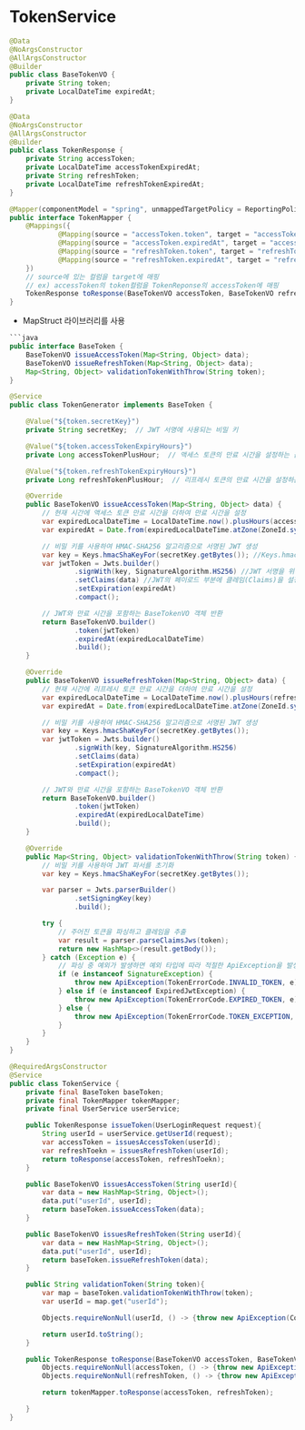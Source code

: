 # TokenService

```java
@Data
@NoArgsConstructor
@AllArgsConstructor
@Builder
public class BaseTokenVO {
    private String token;
    private LocalDateTime expiredAt;
}
```

```java
@Data
@NoArgsConstructor
@AllArgsConstructor
@Builder
public class TokenResponse {
    private String accessToken;
    private LocalDateTime accessTokenExpiredAt;
    private String refreshToken;
    private LocalDateTime refreshTokenExpiredAt;
}
```

```java
@Mapper(componentModel = "spring", unmappedTargetPolicy = ReportingPolicy.IGNORE)
public interface TokenMapper {
    @Mappings({
            @Mapping(source = "accessToken.token", target = "accessToken"),
            @Mapping(source = "accessToken.expiredAt", target = "accessTokenExpiredAt"),
            @Mapping(source = "refreshToken.token", target = "refreshToken"),
            @Mapping(source = "refreshToken.expiredAt", target = "refreshTokenExpiredAt")
    })
    // source에 있는 컬럼을 target에 매핑
    // ex) accessToken의 token컬럼을 TokenReponse의 accessToken에 매핑
    TokenResponse toResponse(BaseTokenVO accessToken, BaseTokenVO refreshToken);
}
```
- MapStruct 라이브러리를 사용

```java
```java
public interface BaseToken {
    BaseTokenVO issueAccessToken(Map<String, Object> data);
    BaseTokenVO issueRefreshToken(Map<String, Object> data);
    Map<String, Object> validationTokenWithThrow(String token);
}
```

```java
@Service
public class TokenGenerator implements BaseToken {

    @Value("${token.secretKey}")
    private String secretKey;  // JWT 서명에 사용되는 비밀 키

    @Value("${token.accessTokenExpiryHours}")
    private Long accessTokenPlusHour;  // 액세스 토큰의 만료 시간을 설정하는 값

    @Value("${token.refreshTokenExpiryHours}")
    private Long refreshTokenPlusHour;  // 리프레시 토큰의 만료 시간을 설정하는 값

    @Override
    public BaseTokenVO issueAccessToken(Map<String, Object> data) {
        // 현재 시간에 액세스 토큰 만료 시간을 더하여 만료 시간을 설정
        var expiredLocalDateTime = LocalDateTime.now().plusHours(accessTokenPlusHour);
        var expiredAt = Date.from(expiredLocalDateTime.atZone(ZoneId.systemDefault()).toInstant());

        // 비밀 키를 사용하여 HMAC-SHA256 알고리즘으로 서명된 JWT 생성
        var key = Keys.hmacShaKeyFor(secretKey.getBytes()); //Keys.hmacShaKeyFor 함수를 통해 HMAC-SHA 키 객체로 변환
        var jwtToken = Jwts.builder()
                .signWith(key, SignatureAlgorithm.HS256) //JWT 서명을 위해 비밀 키를 사용하여 HMAC-SHA256 알고리즘을 설정
                .setClaims(data) //JWT의 페이로드 부분에 클레임(Claims)을 설정합니다. 클레임은 JWT의 주요 데이터로, 주로 사용자 정보 등을 포함합니다.
                .setExpiration(expiredAt)
                .compact();

        // JWT와 만료 시간을 포함하는 BaseTokenVO 객체 반환
        return BaseTokenVO.builder()
                .token(jwtToken)
                .expiredAt(expiredLocalDateTime)
                .build();
    }

    @Override
    public BaseTokenVO issueRefreshToken(Map<String, Object> data) {
        // 현재 시간에 리프레시 토큰 만료 시간을 더하여 만료 시간을 설정
        var expiredLocalDateTime = LocalDateTime.now().plusHours(refreshTokenPlusHour);
        var expiredAt = Date.from(expiredLocalDateTime.atZone(ZoneId.systemDefault()).toInstant());

        // 비밀 키를 사용하여 HMAC-SHA256 알고리즘으로 서명된 JWT 생성
        var key = Keys.hmacShaKeyFor(secretKey.getBytes());
        var jwtToken = Jwts.builder()
                .signWith(key, SignatureAlgorithm.HS256)
                .setClaims(data)
                .setExpiration(expiredAt)
                .compact();

        // JWT와 만료 시간을 포함하는 BaseTokenVO 객체 반환
        return BaseTokenVO.builder()
                .token(jwtToken)
                .expiredAt(expiredLocalDateTime)
                .build();
    }

    @Override
    public Map<String, Object> validationTokenWithThrow(String token) {
        // 비밀 키를 사용하여 JWT 파서를 초기화
        var key = Keys.hmacShaKeyFor(secretKey.getBytes());

        var parser = Jwts.parserBuilder()
                .setSigningKey(key)
                .build();

        try {
            // 주어진 토큰을 파싱하고 클레임을 추출
            var result = parser.parseClaimsJws(token);
            return new HashMap<>(result.getBody());
        } catch (Exception e) {
            // 파싱 중 예외가 발생하면 예외 타입에 따라 적절한 ApiException을 발생
            if (e instanceof SignatureException) {
                throw new ApiException(TokenErrorCode.INVALID_TOKEN, e);
            } else if (e instanceof ExpiredJwtException) {
                throw new ApiException(TokenErrorCode.EXPIRED_TOKEN, e);
            } else {
                throw new ApiException(TokenErrorCode.TOKEN_EXCEPTION, e);
            }
        }
    }
}
```

```java
@RequiredArgsConstructor
@Service
public class TokenService {
    private final BaseToken baseToken;
    private final TokenMapper tokenMapper;
    private final UserService userService;

    public TokenResponse issueToken(UserLoginRequest request){
        String userId = userService.getUserId(request);
        var accessToken = issuesAccessToken(userId);
        var refreshToekn = issuesRefreshToken(userId);
        return toResponse(accessToken, refreshToekn);
    }

    public BaseTokenVO issuesAccessToken(String userId){
        var data = new HashMap<String, Object>();
        data.put("userId", userId);
        return baseToken.issueAccessToken(data);
    }

    public BaseTokenVO issuesRefreshToken(String userId){
        var data = new HashMap<String, Object>();
        data.put("userId", userId);
        return baseToken.issueRefreshToken(data);
    }

    public String validationToken(String token){
        var map = baseToken.validationTokenWithThrow(token);
        var userId = map.get("userId");

        Objects.requireNonNull(userId, () -> {throw new ApiException(CommonErrorCode.NULL_POINT, "token에 할당된 사용자 없음");});

        return userId.toString();
    }

    public TokenResponse toResponse(BaseTokenVO accessToken, BaseTokenVO refreshToken){
        Objects.requireNonNull(accessToken, () -> {throw new ApiException(CommonErrorCode.NULL_POINT, "no AccessToken");});
        Objects.requireNonNull(refreshToken, () -> {throw new ApiException(CommonErrorCode.NULL_POINT, "no RefreshToken");});

        return tokenMapper.toResponse(accessToken, refreshToken);

    }
}
```

